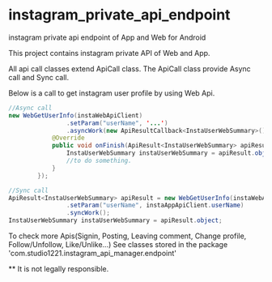# instagram_private_api_endpoint
instagram private api endpoint of App and Web for Android

This project contains instagram private API of Web and App.

All api call classes extend ApiCall class.
The ApiCall class provide Async call and Sync call.

Below is a call to get instagram user profile by using Web Api.

```java
//Async call
new WebGetUserInfo(instaWebApiClient)
                .setParam("userName", '...')
                .asyncWork(new ApiResultCallback<InstaUserWebSummary>() {
            @Override
            public void onFinish(ApiResult<InstaUserWebSummary> apiResult) {
                InstaUserWebSummary instaUserWebSummary = apiResult.object;
                //to do something.
            }
        });
```

```java
//Sync call
ApiResult<InstaUserWebSummary> apiResult = new WebGetUserInfo(instaWebApiClient)
                .setParam("userName", instaAppApiClient.userName)
                .syncWork();
InstaUserWebSummary instaUserWebSummary = apiResult.object;
```

To check more Apis(Signin, Posting, Leaving comment, Change profile, Follow/Unfollow, Like/Unlike...)
See classes stored in the package 'com.studio1221.instagram_api_manager.endpoint'

** It is not legally responsible.

